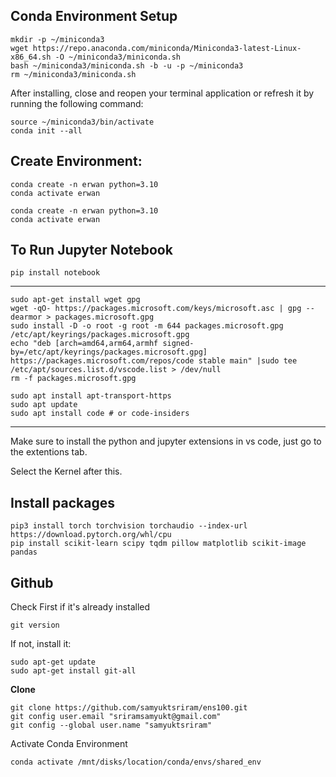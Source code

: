 ## Conda Environment Setup
```console
mkdir -p ~/miniconda3
wget https://repo.anaconda.com/miniconda/Miniconda3-latest-Linux-x86_64.sh -O ~/miniconda3/miniconda.sh
bash ~/miniconda3/miniconda.sh -b -u -p ~/miniconda3
rm ~/miniconda3/miniconda.sh
```

After installing, close and reopen your terminal application or refresh it by running the following command:

```console
source ~/miniconda3/bin/activate
conda init --all
```

## Create Environment:

```console
conda create -n erwan python=3.10
conda activate erwan
```

```console
conda create -n erwan python=3.10
conda activate erwan
```

## To Run Jupyter Notebook 

```console
pip install notebook
```

---
```console
sudo apt-get install wget gpg
wget -qO- https://packages.microsoft.com/keys/microsoft.asc | gpg --dearmor > packages.microsoft.gpg
sudo install -D -o root -g root -m 644 packages.microsoft.gpg /etc/apt/keyrings/packages.microsoft.gpg
echo "deb [arch=amd64,arm64,armhf signed-by=/etc/apt/keyrings/packages.microsoft.gpg] https://packages.microsoft.com/repos/code stable main" |sudo tee /etc/apt/sources.list.d/vscode.list > /dev/null
rm -f packages.microsoft.gpg
```

```console
sudo apt install apt-transport-https
sudo apt update
sudo apt install code # or code-insiders
```
---

Make sure to install the python and jupyter extensions in vs code, just go to the extentions tab.

Select the Kernel after this.

## Install packages

```console
pip3 install torch torchvision torchaudio --index-url https://download.pytorch.org/whl/cpu
pip install scikit-learn scipy tqdm pillow matplotlib scikit-image pandas
```

## Github

Check First if it's already installed

```console
git version
```

If not, install it:

```console
sudo apt-get update
sudo apt-get install git-all
```

**Clone**

```console
git clone https://github.com/samyuktsriram/ens100.git
git config user.email "sriramsamyukt@gmail.com"
git config --global user.name "samyuktsriram"
```

Activate Conda Environment

```console
conda activate /mnt/disks/location/conda/envs/shared_env
```















